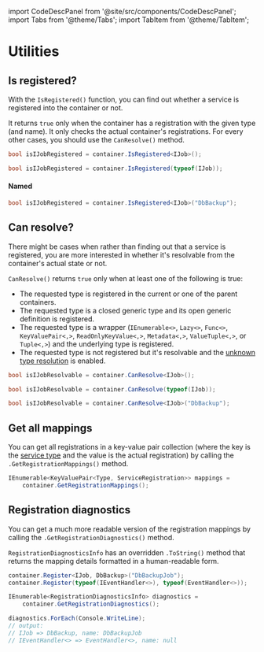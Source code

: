 import CodeDescPanel from '@site/src/components/CodeDescPanel';
import Tabs from '@theme/Tabs'; 
import TabItem from '@theme/TabItem';

# Utilities

## Is registered?

<CodeDescPanel>
<div>

With the `IsRegistered()` function, you can find out whether a service is registered into the container or not.

It returns `true` only when the container has a registration with the given type (and name). It only checks the actual container's registrations. For every other cases, you should use the `CanResolve()` method.

</div>
<div>

<Tabs groupId="generic-runtime-apis">
<TabItem value="Generic API" label="Generic API">

```cs
bool isIJobRegistered = container.IsRegistered<IJob>();
```

</TabItem>
<TabItem value="Runtime type API" label="Runtime type API">

```cs
bool isIJobRegistered = container.IsRegistered(typeof(IJob));
```

</TabItem>
<TabItem value="Named" label="Named">

#### **Named**
```cs
bool isIJobRegistered = container.IsRegistered<IJob>("DbBackup");
```

</TabItem>
</Tabs>
</div>
</CodeDescPanel>

## Can resolve?

<CodeDescPanel>
<div>

There might be cases when rather than finding out that a service is registered, you are more interested in whether it's resolvable from the container's actual state or not.

`CanResolve()` returns `true` only when at least one of the following is true:
- The requested type is registered in the current or one of the parent containers.
- The requested type is a closed generic type and its open generic definition is registered.
- The requested type is a wrapper (`IEnumerable<>`, `Lazy<>`, `Func<>`, `KeyValuePair<,>`, `ReadOnlyKeyValue<,>`, `Metadata<,>`, `ValueTuple<,>`, or `Tuple<,>`) and the underlying type is registered.
- The requested type is not registered but it's resolvable and the [unknown type resolution](/docs/configuration/container-configuration#unknown-type-resolution) is enabled.

</div>
<div>

<Tabs groupId="generic-runtime-apis">
<TabItem value="Generic API" label="Generic API">

```cs
bool isIJobResolvable = container.CanResolve<IJob>();
```

</TabItem>
<TabItem value="Runtime type API" label="Runtime type API">

```cs
bool isIJobResolvable = container.CanResolve(typeof(IJob));
```

</TabItem>
<TabItem value="Named" label="Named">

```cs
bool isIJobResolvable = container.CanResolve<IJob>("DbBackup");
```

</TabItem>
</Tabs>
</div>
</CodeDescPanel>

## Get all mappings

<CodeDescPanel>
<div>

You can get all registrations in a key-value pair collection (where the key is the [service type](/docs/getting-started/glossary#service-type--implementation-type) and the value is the actual registration) by calling the `.GetRegistrationMappings()` method.

</div>
<div>

```cs
IEnumerable<KeyValuePair<Type, ServiceRegistration>> mappings = 
    container.GetRegistrationMappings();
```

</div>
</CodeDescPanel>

## Registration diagnostics

<CodeDescPanel>
<div>

You can get a much more readable version of the registration mappings by calling the `.GetRegistrationDiagnostics()` method.

`RegistrationDiagnosticsInfo` has an overridden `.ToString()` method that returns the mapping details formatted in a human-readable form.

</div>
<div>

```cs
container.Register<IJob, DbBackup>("DbBackupJob");
container.Register(typeof(IEventHandler<>), typeof(EventHandler<>));

IEnumerable<RegistrationDiagnosticsInfo> diagnostics = 
    container.GetRegistrationDiagnostics();

diagnostics.ForEach(Console.WriteLine);
// output:
// IJob => DbBackup, name: DbBackupJob
// IEventHandler<> => EventHandler<>, name: null
```

</div>
</CodeDescPanel>
